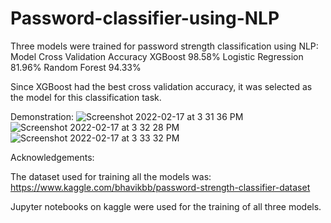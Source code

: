 # Password-classifier-using-NLP
Three models were trained for password strength classification using NLP:
Model               Cross Validation Accuracy
XGBoost             98.58%
Logistic Regression 81.96%
Random Forest       94.33%

Since XGBoost had the best cross validation accuracy, it was selected as the model for this classification task.

Demonstration:
![Screenshot 2022-02-17 at 3 31 36 PM](https://user-images.githubusercontent.com/62999510/154454023-69be6448-80da-4097-b0e3-284f1e68f8ea.png)
![Screenshot 2022-02-17 at 3 32 28 PM](https://user-images.githubusercontent.com/62999510/154454035-70a7bb2c-6b9a-4c92-a9f6-46d4609bc07c.png)
![Screenshot 2022-02-17 at 3 33 32 PM](https://user-images.githubusercontent.com/62999510/154454040-67267a17-5d7a-4953-8fe2-1602a5316a5a.png)

Acknowledgements:

The dataset used for training all the models was:
https://www.kaggle.com/bhavikbb/password-strength-classifier-dataset

Jupyter notebooks on kaggle were used for the training of all three models.

